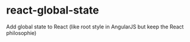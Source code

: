# react-global-state
Add global state to React (like root style in AngularJS but keep the React philosophie)
